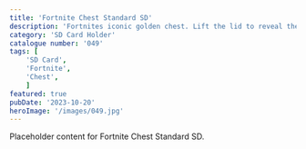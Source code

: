 ```yaml
---
title: 'Fortnite Chest Standard SD'
description: 'Fortnites iconic golden chest. Lift the lid to reveal the loot inside. Stores 16 standard SD cards'
category: 'SD Card Holder'
catalogue number: '049'
tags: [
    'SD Card', 
    'Fortnite',
    'Chest', 
    ]
featured: true
pubDate: '2023-10-20'
heroImage: '/images/049.jpg'
---
```


Placeholder content for Fortnite Chest Standard SD.